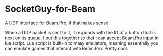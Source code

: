 # SocketGuy-for-Beam
A UDP interface for Beam.Pro, if that makes sense

When a UDP packet is sent to it, it responds with the ID of a button that is next on its queue. I put this together so that I can accept Beam.Pro input in lua script. Lua script is built-in to many emulators, meaning essentially you can emulate games that interact with Beam.Pro. Pretty cool.